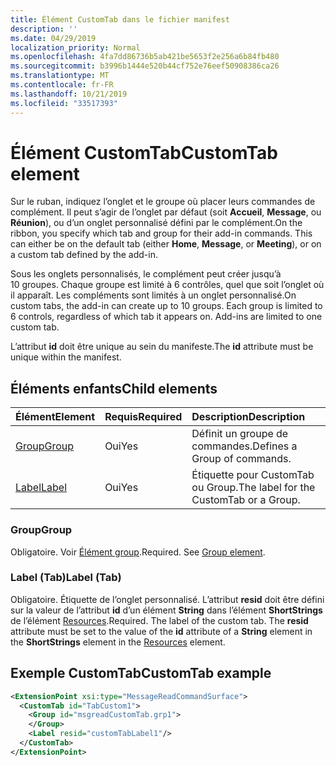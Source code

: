```yaml
---
title: Élément CustomTab dans le fichier manifest
description: ''
ms.date: 04/29/2019
localization_priority: Normal
ms.openlocfilehash: 4fa7dd86736b5ab421be5653f2e256a6b84fb480
ms.sourcegitcommit: b3996b1444e520b44cf752e76eef50908386ca26
ms.translationtype: MT
ms.contentlocale: fr-FR
ms.lasthandoff: 10/21/2019
ms.locfileid: "33517393"
---
```

# <a name="customtab-element"></a><span data-ttu-id="6786f-102">Élément CustomTab</span><span class="sxs-lookup"><span data-stu-id="6786f-102">CustomTab element</span></span>

<span data-ttu-id="6786f-p101">Sur le ruban, indiquez l’onglet et le groupe où placer leurs commandes de complément. Il peut s’agir de l’onglet par défaut (soit  **Accueil**,  **Message**, ou  **Réunion**), ou d’un onglet personnalisé défini par le complément.</span><span class="sxs-lookup"><span data-stu-id="6786f-p101">On the ribbon, you specify which tab and group for their add-in commands. This can either be on the default tab (either  **Home**,  **Message**, or  **Meeting**), or on a custom tab defined by the add-in.</span></span>

<span data-ttu-id="6786f-p102">Sous les onglets personnalisés, le complément peut créer jusqu’à 10 groupes. Chaque groupe est limité à 6 contrôles, quel que soit l’onglet où il apparaît. Les compléments sont limités à un onglet personnalisé.</span><span class="sxs-lookup"><span data-stu-id="6786f-p102">On custom tabs, the add-in can create up to 10 groups. Each group is limited to 6 controls, regardless of which tab it appears on. Add-ins are limited to one custom tab.</span></span>

<span data-ttu-id="6786f-108">L’attribut **id** doit être unique au sein du manifeste.</span><span class="sxs-lookup"><span data-stu-id="6786f-108">The  **id** attribute must be unique within the manifest.</span></span>

## <a name="child-elements"></a><span data-ttu-id="6786f-109">Éléments enfants</span><span class="sxs-lookup"><span data-stu-id="6786f-109">Child elements</span></span>

|  <span data-ttu-id="6786f-110">Élément</span><span class="sxs-lookup"><span data-stu-id="6786f-110">Element</span></span> |  <span data-ttu-id="6786f-111">Requis</span><span class="sxs-lookup"><span data-stu-id="6786f-111">Required</span></span>  |  <span data-ttu-id="6786f-112">Description</span><span class="sxs-lookup"><span data-stu-id="6786f-112">Description</span></span>  |
|:-----|:-----|:-----|
|  [<span data-ttu-id="6786f-113">Group</span><span class="sxs-lookup"><span data-stu-id="6786f-113">Group</span></span>](group.md)      | <span data-ttu-id="6786f-114">Oui</span><span class="sxs-lookup"><span data-stu-id="6786f-114">Yes</span></span> |  <span data-ttu-id="6786f-115">Définit un groupe de commandes.</span><span class="sxs-lookup"><span data-stu-id="6786f-115">Defines a Group of commands.</span></span>  |
|  [<span data-ttu-id="6786f-116">Label</span><span class="sxs-lookup"><span data-stu-id="6786f-116">Label</span></span>](#label-tab)      | <span data-ttu-id="6786f-117">Oui</span><span class="sxs-lookup"><span data-stu-id="6786f-117">Yes</span></span> |  <span data-ttu-id="6786f-118">Étiquette pour CustomTab ou Group.</span><span class="sxs-lookup"><span data-stu-id="6786f-118">The label for the CustomTab or a Group.</span></span>  |

### <a name="group"></a><span data-ttu-id="6786f-119">Group</span><span class="sxs-lookup"><span data-stu-id="6786f-119">Group</span></span>

<span data-ttu-id="6786f-p103">Obligatoire. Voir [Élément group](group.md).</span><span class="sxs-lookup"><span data-stu-id="6786f-p103">Required. See [Group element](group.md).</span></span>

### <a name="label-tab"></a><span data-ttu-id="6786f-122">Label (Tab)</span><span class="sxs-lookup"><span data-stu-id="6786f-122">Label (Tab)</span></span>

<span data-ttu-id="6786f-p104">Obligatoire. Étiquette de l’onglet personnalisé. L’attribut  **resid** doit être défini sur la valeur de l’attribut **id** d’un élément **String** dans l’élément **ShortStrings** de l’élément [Resources](resources.md).</span><span class="sxs-lookup"><span data-stu-id="6786f-p104">Required. The label of the custom tab. The  **resid** attribute must be set to the value of the **id** attribute of a **String** element in the **ShortStrings** element in the [Resources](resources.md) element.</span></span>


## <a name="customtab-example"></a><span data-ttu-id="6786f-125">Exemple CustomTab</span><span class="sxs-lookup"><span data-stu-id="6786f-125">CustomTab example</span></span>

```xml
<ExtensionPoint xsi:type="MessageReadCommandSurface">
  <CustomTab id="TabCustom1">
    <Group id="msgreadCustomTab.grp1">
    </Group>
    <Label resid="customTabLabel1"/>
  </CustomTab>
</ExtensionPoint>
```
